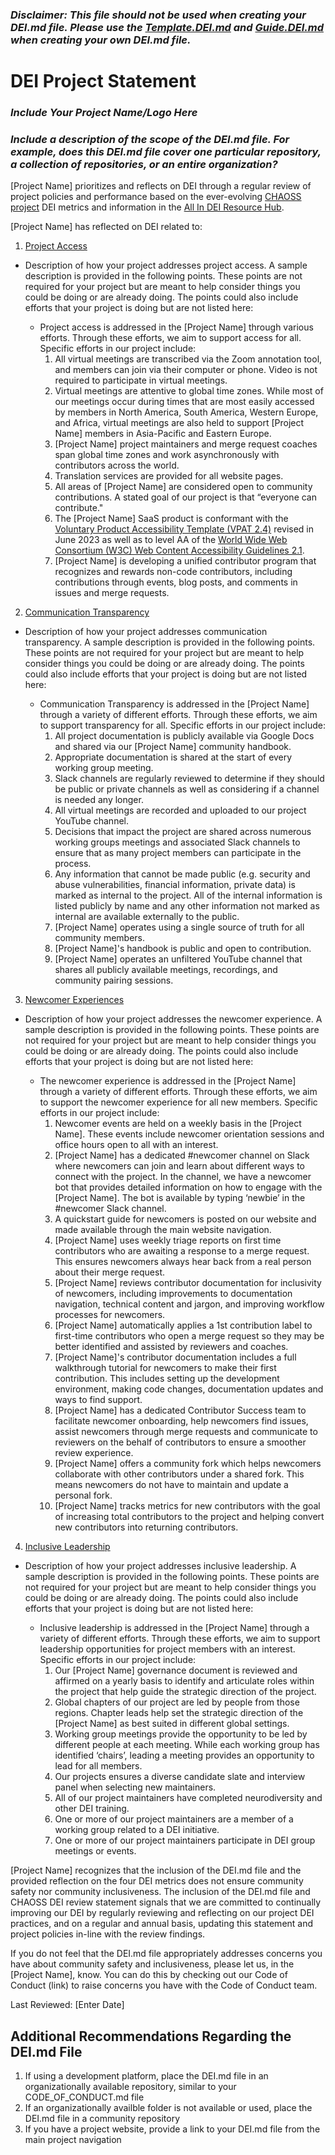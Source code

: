 <!---
The DEI.md file was originally created in the CHAOSS project. This comment provides attribution of that work as defined under the MIT license
-->

### _Disclaimer: This file should not be used when creating your DEI.md file. Please use the [Template.DEI.md](https://github.com/badging/badging/blob/main/Template.DEI.md) and [Guide.DEI.md](https://github.com/badging/badging/blob/main/Guide.DEI.md) when creating your own DEI.md file._

# DEI Project Statement

### _Include Your Project Name/Logo Here_

### _Include a description of the scope of the DEI.md file. For example, does this DEI.md file cover one particular repository, a collection of repositories, or an entire organization?_

[Project Name] prioritizes and reflects on DEI through a regular review of project policies and performance based on the ever-evolving [CHAOSS project](https://chaoss.community) DEI metrics and information in the [All In DEI Resource Hub](https://allinopensource.org/maintainers/DEI-resources/).

[Project Name] has reflected on DEI related to:

1. [Project Access](https://chaoss.community/?p=4953)

- Description of how your project addresses project access. A sample description is provided in the following points. These points are not required for your project but are meant to help consider things you could be doing or are already doing. The points could also include efforts that your project is doing but are not listed here:

  - Project access is addressed in the [Project Name] through various efforts. Through these efforts, we aim to support access for all. Specific efforts in our project include:
    1. All virtual meetings are transcribed via the Zoom annotation tool, and members can join via their computer or phone. Video is not required to participate in virtual meetings.
    2. Virtual meetings are attentive to global time zones. While most of our meetings occur during times that are most easily accessed by members in North America, South America, Western Europe, and Africa, virtual meetings are also held to support [Project Name] members in Asia-Pacific and Eastern Europe.
    3. [Project Name] project maintainers and merge request coaches span global time zones and work asynchronously with contributors across the world.
    4. Translation services are provided for all website pages.
    5. All areas of [Project Name] are considered open to community contributions. A stated goal of our project is that “everyone can contribute."
    6. The [Project Name] SaaS product is conformant with the [Voluntary Product Accessibility Template (VPAT 2.4)](https://www.section508.gov/sell/vpat/) revised in June 2023 as well as to level AA of the [World Wide Web Consortium (W3C) Web Content Accessibility Guidelines 2.1](https://www.w3.org/TR/WCAG21/).
    7. [Project Name] is developing a unified contributor program that recognizes and rewards non-code contributors, including contributions through events, blog posts, and comments in issues and merge requests.

2. [Communication Transparency](https://chaoss.community/?p=4957)

- Description of how your project addresses communication transparency. A sample description is provided in the following points. These points are not required for your project but are meant to help consider things you could be doing or are already doing. The points could also include efforts that your project is doing but are not listed here:

  - Communication Transparency is addressed in the [Project Name] through a variety of different efforts. Through these efforts, we aim to support transparency for all. Specific efforts in our project include:
    1. All project documentation is publicly available via Google Docs and shared via our [Project Name] community handbook.
    2. Appropriate documentation is shared at the start of every working group meeting.
    3. Slack channels are regularly reviewed to determine if they should be public or private channels as well as considering if a channel is needed any longer.
    4. All virtual meetings are recorded and uploaded to our project YouTube channel.
    5. Decisions that impact the project are shared across numerous working groups meetings and associated Slack channels to ensure that as many project members can participate in the process.
    6. Any information that cannot be made public (e.g. security and abuse vulnerabilities, financial information, private data) is marked as internal to the project. All of the internal information is listed publicly by name and any other information not marked as internal are available externally to the public.
    7. [Project Name] operates using a single source of truth for all community members.
    8. [Project Name]'s handbook is public and open to contribution.
    9. [Project Name] operates an unfiltered YouTube channel that shares all publicly available meetings, recordings, and community pairing sessions.

3. [Newcomer Experiences](https://chaoss.community/?p=4891)

- Description of how your project addresses the newcomer experience. A sample description is provided in the following points. These points are not required for your project but are meant to help consider things you could be doing or are already doing. The points could also include efforts that your project is doing but are not listed here:

  - The newcomer experience is addressed in the [Project Name] through a variety of different efforts. Through these efforts, we aim to support the newcomer experience for all new members. Specific efforts in our project include:
    1. Newcomer events are held on a weekly basis in the [Project Name]. These events include newcomer orientation sessions and office hours open to all with an interest.
    2. [Project Name] has a dedicated #newcomer channel on Slack where newcomers can join and learn about different ways to connect with the project. In the channel, we have a newcomer bot that provides detailed information on how to engage with the [Project Name]. The bot is available by typing ‘newbie’ in the #newcomer Slack channel.
    3. A quickstart guide for newcomers is posted on our website and made available through the main website navigation.
    4. [Project Name] uses weekly triage reports on first time contributors who are awaiting a response to a merge request. This ensures newcomers always hear back from a real person about their merge request.
    5. [Project Name] reviews contributor documentation for inclusivity of newcomers, including improvements to documentation navigation, technical content and jargon, and improving workflow processes for newcomers.
    6. [Project Name] automatically applies a 1st contribution label to first-time contributors who open a merge request so they may be better identified and assisted by reviewers and coaches.
    7. [Project Name]'s contributor documentation includes a full walkthrough tutorial for newcomers to make their first contribution. This includes setting up the development environment, making code changes, documentation updates and ways to find support.
    8. [Project Name] has a dedicated Contributor Success team to facilitate newcomer onboarding, help newcomers find issues, assist newcomers through merge requests and communicate to reviewers on the behalf of contributors to ensure a smoother review experience.
    9. [Project Name] offers a community fork which helps newcomers collaborate with other contributors under a shared fork. This means newcomers do not have to maintain and update a personal fork.
    10. [Project Name] tracks metrics for new contributors with the goal of increasing total contributors to the project and helping convert new contributors into returning contributors.

4. [Inclusive Leadership](https://chaoss.community/?p=3522)

- Description of how your project addresses inclusive leadership. A sample description is provided in the following points. These points are not required for your project but are meant to help consider things you could be doing or are already doing. The points could also include efforts that your project is doing but are not listed here:

  - Inclusive leadership is addressed in the [Project Name] through a variety of different efforts. Through these efforts, we aim to support leadership opportunities for project members with an interest. Specific efforts in our project include:
    1. Our [Project Name] governance document is reviewed and affirmed on a yearly basis to identify and articulate roles within the project that help guide the strategic direction of the project.
    2. Global chapters of our project are led by people from those regions. Chapter leads help set the strategic direction of the [Project Name] as best suited in different global settings.
    3. Working group meetings provide the opportunity to be led by different people at each meeting. While each working group has identified ‘chairs’, leading a meeting provides an opportunity to lead for all members.
    4. Our projects ensures a diverse candidate slate and interview panel when selecting new maintainers.
    5. All of our project maintainers have completed neurodiversity and other DEI training.
    6. One or more of our project maintainers are a member of a working group related to a DEI initiative.
    7. One or more of our project maintainers participate in DEI group meetings or events.

[Project Name] recognizes that the inclusion of the DEI.md file and the provided reflection on the four DEI metrics does not ensure community safety nor community inclusiveness. The inclusion of the DEI.md file and CHAOSS DEI review statement signals that we are committed to continually improving our DEI by regularly reviewing and reflecting on our project DEI practices, and on a regular and annual basis, updating this statement and project policies in-line with the review findings.

If you do not feel that the DEI.md file appropriately addresses concerns you have about community safety and inclusiveness, please let us, in the [Project Name], know. You can do this by checking out our Code of Conduct (link) to raise concerns you have with the Code of Conduct team.

Last Reviewed: [Enter Date]

## Additional Recommendations Regarding the DEI.md File

1. If using a development platform, place the DEI.md file in an organizationally available repository, similar to your CODE_OF_CONDUCT.md file
2. If an organizationally availble folder is not available or used, place the DEI.md file in a community repository
3. If you have a project website, provide a link to your DEI.md file from the main project navigation
